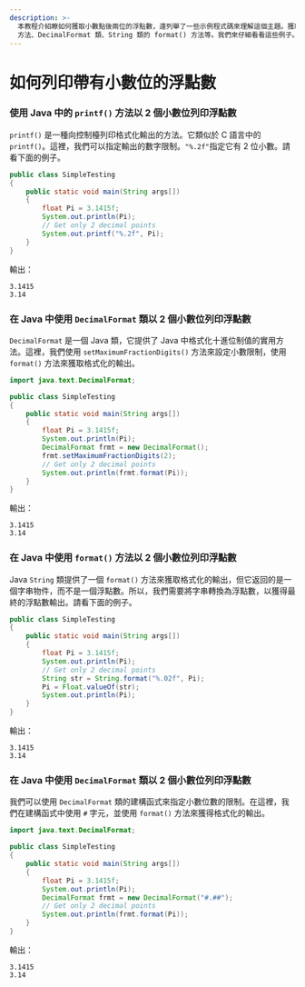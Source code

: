 ```yaml
---
description: >-
  本教程介紹瞭如何獲取小數點後兩位的浮點數，還列舉了一些示例程式碼來理解這個主題。獲取帶兩位小數的浮點數有幾種方法，如使用 printf()
  方法、DecimalFormat 類、String 類的 format() 方法等。我們來仔細看看這些例子。
---
```


# 如何列印帶有小數位的浮點數

### 使用 Java 中的 `printf()` 方法以 2 個小數位列印浮點數 <a href="#shi-yong-java-zhong-de-printf-fang-fa-yi-2-ge-xiao-shu-wei-lie-yin-fu-dian-shu" id="shi-yong-java-zhong-de-printf-fang-fa-yi-2-ge-xiao-shu-wei-lie-yin-fu-dian-shu"></a>

`printf()` 是一種向控制檯列印格式化輸出的方法。它類似於 C 語言中的 `printf()`。這裡，我們可以指定輸出的數字限制。`"%.2f"`指定它有 2 位小數。請看下面的例子。

```java
public class SimpleTesting
{	
	public static void main(String args[]) 
	{
		float Pi = 3.1415f;
		System.out.println(Pi);
		// Get only 2 decimal points
		System.out.printf("%.2f", Pi);
	}
}
```

輸出：

```
3.1415
3.14
```

### 在 Java 中使用 `DecimalFormat` 類以 2 個小數位列印浮點數 <a href="#zai-java-zhong-shi-yong-decimalformat-lei-yi-2-ge-xiao-shu-wei-lie-yin-fu-dian-shu" id="zai-java-zhong-shi-yong-decimalformat-lei-yi-2-ge-xiao-shu-wei-lie-yin-fu-dian-shu"></a>

`DecimalFormat` 是一個 Java 類，它提供了 Java 中格式化十進位制值的實用方法。這裡，我們使用 `setMaximumFractionDigits()` 方法來設定小數限制，使用 `format()` 方法來獲取格式化的輸出。

```java
import java.text.DecimalFormat;

public class SimpleTesting
{	
	public static void main(String args[]) 
	{
		float Pi = 3.1415f;
		System.out.println(Pi);
		DecimalFormat frmt = new DecimalFormat();
		frmt.setMaximumFractionDigits(2);
		// Get only 2 decimal points
		System.out.println(frmt.format(Pi));
	}
}
```

輸出：

```
3.1415
3.14
```

### 在 Java 中使用 `format()` 方法以 2 個小數位列印浮點數 <a href="#zai-java-zhong-shi-yong-format-fang-fa-yi-2-ge-xiao-shu-wei-lie-yin-fu-dian-shu" id="zai-java-zhong-shi-yong-format-fang-fa-yi-2-ge-xiao-shu-wei-lie-yin-fu-dian-shu"></a>

Java `String` 類提供了一個 `format()` 方法來獲取格式化的輸出，但它返回的是一個字串物件，而不是一個浮點數。所以，我們需要將字串轉換為浮點數，以獲得最終的浮點數輸出。請看下面的例子。

```java
public class SimpleTesting
{	
	public static void main(String args[]) 
	{
		float Pi = 3.1415f;
		System.out.println(Pi);
		// Get only 2 decimal points
		String str = String.format("%.02f", Pi);
		Pi = Float.valueOf(str);
		System.out.println(Pi);
	}
}
```

輸出：

```
3.1415
3.14
```

### 在 Java 中使用 `DecimalFormat` 類以 2 個小數位列印浮點數 <a href="#zai-java-zhong-shi-yong-decimalformat-lei-yi-2-ge-xiao-shu-wei-lie-yin-fu-dian-shu-1" id="zai-java-zhong-shi-yong-decimalformat-lei-yi-2-ge-xiao-shu-wei-lie-yin-fu-dian-shu-1"></a>

我們可以使用 `DecimalFormat` 類的建構函式來指定小數位數的限制。在這裡，我們在建構函式中使用 `#` 字元，並使用 `format()` 方法來獲得格式化的輸出。

```java
import java.text.DecimalFormat;

public class SimpleTesting
{	
	public static void main(String args[]) 
	{
		float Pi = 3.1415f;
		System.out.println(Pi);
		DecimalFormat frmt = new DecimalFormat("#.##");
		// Get only 2 decimal points
		System.out.println(frmt.format(Pi));
	}
}
```

輸出：

```
3.1415
3.14
```
